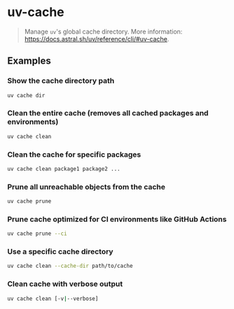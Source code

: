 # uv-cache

> Manage `uv`'s global cache directory. More information: <https://docs.astral.sh/uv/reference/cli/#uv-cache>.

## Examples

### Show the cache directory path

```bash
uv cache dir
```

### Clean the entire cache (removes all cached packages and environments)

```bash
uv cache clean
```

### Clean the cache for specific packages

```bash
uv cache clean package1 package2 ...
```

### Prune all unreachable objects from the cache

```bash
uv cache prune
```

### Prune cache optimized for CI environments like GitHub Actions

```bash
uv cache prune --ci
```

### Use a specific cache directory

```bash
uv cache clean --cache-dir path/to/cache
```

### Clean cache with verbose output

```bash
uv cache clean [-v|--verbose]
```
